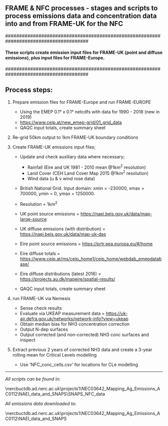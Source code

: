 ## FRAME & NFC processes - stages and scripts to process emissions data and concentration data into and from FRAME-UK for the NFC

######################################################################################
#### **These scripts create emission input files for FRAME-UK (point and diffuse emissions), plus input files for FRAME-Europe.**
######################################################################################

**Process steps:**
----------------

1. Prepare emission files for FRAME-Europe and run FRAME-EUROPE

   * Using the EMEP 0.1&deg; x 0.1&deg; netcdfs with data for 1990 - 2018 (new in 2019)
   * https://www.ceip.at/new_emep-grid/01_grid_data
   * QAQC input totals, create summary sheet
   
2. Re-grid 50km output to 1km FRAME-UK boundary conditions

3. Create FRAME-UK emissions input files;

   * Update and check auxiliary data where necessary;
   
      * Rainfall (Eire and UK 1981 - 2010 mean @1km<sup>2</sup> resolution)
      * Land Cover (CEH Land Cover Map 2015 @1km<sup>2</sup> resolution)
      * Wind data (u & v wind rose data)


   * British National Grid. Input domain: xmin = -230000, xmax = 700000, ymin = 0, ymax = 1250000. 
   * Resolution = 1km<sup>2</sup>
   * UK point source emissions = https://naei.beis.gov.uk/data/map-large-source
   * UK diffuse emissions (with distribution) = https://naei.beis.gov.uk/data/map-uk-das
   * Eire point source emissions = https://prtr.eea.europa.eu/#/home
   * Eire diffuse totals = https://www.ceip.at/ms/ceip_home1/ceip_home/webdab_emepdatabase/
   * Eire diffuse distributions (latest 2016) = https://projects.au.dk/mapeire/spatial-results/
   * QAQC input totals, create summary sheet

4. run FRAME-UK via Nemesis

   * Sense check results
   * Evaluate via UKEAP measurement data = https://uk-air.defra.gov.uk/networks/network-info?view=ukeap
   * Obtain median bias for NH3 concentration correction
   * Output N-dep surfaces
   * Output corrected (and non-corrected) NH3 conc surfaces and inspect

5. Extract previous 2 years of corrected NH3 data and create a 3-year rolling mean for Critical Levels modelling

   * Use 'NFC_conc_cells.csv' for locations for CLe modelling

-----------------------------------------------------------------------------------------------------------------


_All scripts can be found in:_

\\nercbuctdb.ad.nerc.ac.uk\projects1\NEC03642_Mapping_Ag_Emissions_AC0112\NAEI_data_and_SNAPS\SNAPS_NFC_data

_All emissions data downloaded to:_

\\nercbuctdb.ad.nerc.ac.uk\projects1\NEC03642_Mapping_Ag_Emissions_AC0112\NAEI_data_and_SNAPS


